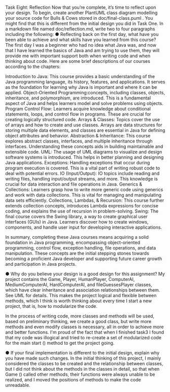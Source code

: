 Task Eight: Reflection Now that you’re complete, it’s time to reflect upon your design.
To begin, create another PlantUML class diagram modelling your source code for Bulls & Cows stored in doc/final-class.puml .
You might find that this is different from the initial design you did in Task One. In a markdown file named doc/reflection.md,
write two to four paragraphs including the following:
● Reflecting back on the first day, what have you been able to achieve and what skills have you learned from this course?
The first day I was a beginner who had no idea what Java was, and now that I have learned the basics of Java and am trying to use them, they will provide me with important support both when writing code and when thinking about code. 
Here are some brief descriptions of our courses according to the chapters:

Introduction to Java: This course provides a basic understanding of the Java programming language, its history, features, and applications. It serves as the foundation for learning why Java is important and where it can be applied.
Object-Oriented Programming:concepts, including classes, objects, inheritance, and polymorphism, are introduced. This is a fundamental aspect of Java and helps learners model and solve problems using objects.
Program Control Flow: Learners acquire knowledge about conditional statements, loops, and control flow in programs. These are crucial for creating logically structured code.
Arrays & Classes: Topics cover the use of arrays and how to create and use classes. Arrays are data structures for storing multiple data elements, and classes are essential in Java for defining object attributes and behavior.
Abstraction & Inheritance: This course explores abstract classes, interfaces, and multiple inheritance through interfaces. Understanding these concepts aids in building maintainable and extensible code.
UML: The usage of UML diagrams to visualize and design software systems is introduced. This helps in better planning and designing Java applications.
Exceptions: Handling exceptions that occur during program execution is covered. This is a vital part of writing robust code to deal with potential errors.
IO (Input/Output): IO topics include reading and writing files, handling input/output streams, and more. This knowledge is crucial for data interaction and file operations in Java.
Generics & Collections: Learners grasp how to write more generic code using generics and work with data collections. This is vital for managing and manipulating data sets efficiently.
Collections, Lambdas, & Recursion: This course further extends collection concepts, introduces Lambda expressions for concise coding, and explains the use of recursion in problem-solving.
Swing: The final course covers the Swing library, a way to create graphical user interfaces (GUIs) in Java. Learners discover how to create windows, components, and handle user input for developing interactive applications.

In summary, completing these Java courses means acquiring a solid foundation in Java programming, encompassing object-oriented programming, control flow, exception handling, file operations, and data manipulation.
These concepts are the initial stepping stones towards becoming a proficient Java developer and supporting future career growth and participation in Java projects.


● Why do you believe your design is a good design for this assignment?
My project contains the Game, Player, HumanPlayer, ComputerAI, MediumComputerAI, HardComputerAI, and fileGuessesPlayer classes, which have clear inheritance and association relationships between them. 
See UML for details. This makes the project logical and flexible between methods, which I think is worth thinking about every time I start a new project, that is, how to modularize the code.

In the process of writing code, more classes and methods will be used, based on preliminary thinking, we create a good class, but write more methods and even modify classes is necessary, all in order to achieve more and better functions.
I'm proud of the fact that when I finished task3 I found that my code was illogical and tried to re-create a set of modularized code for the main start () method to get the project going.

● If your final implementation is different to the initial design, explain why you have made such changes.
In the initial thinking of this project, I mainly considered the classes to be created and the relationship between classes, but I did not think about the methods in the classes in detail, 
so that when Game () called other methods, their functions were always unable to be realized, and I moved the positions of methods to make the code unreadable.